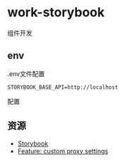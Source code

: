 # work-storybook

组件开发

## env

.env文件配置

~~~
STORYBOOK_BASE_API=http://localhost
~~~

配置

## 资源

+ [Storybook](https://github.com/storybooks/storybook "Storybook")
+ [Feature: custom proxy settings](https://github.com/storybookjs/storybook/issues/208 "Feature: custom proxy settings")
